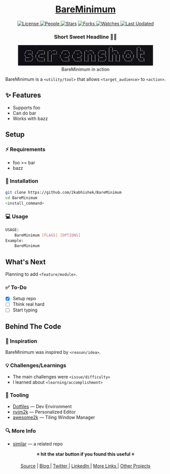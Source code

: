 <div align = "center">

<h1><a href="https://github.com/2kabhishek/BareMinimum">BareMinimum</a></h1>

<a href="https://github.com/2KAbhishek/BareMinimum/blob/main/LICENSE">
<img alt="License" src="https://img.shields.io/github/license/2kabhishek/BareMinimum?style=flat&color=eee&label="> </a>

<a href="https://github.com/2KAbhishek/BareMinimum/graphs/contributors">
<img alt="People" src="https://img.shields.io/github/contributors/2kabhishek/BareMinimum?style=flat&color=ffaaf2&label=People"> </a>

<a href="https://github.com/2KAbhishek/BareMinimum/stargazers">
<img alt="Stars" src="https://img.shields.io/github/stars/2kabhishek/BareMinimum?style=flat&color=98c379&label=Stars"></a>

<a href="https://github.com/2KAbhishek/BareMinimum/network/members">
<img alt="Forks" src="https://img.shields.io/github/forks/2kabhishek/BareMinimum?style=flat&color=66a8e0&label=Forks"> </a>

<a href="https://github.com/2KAbhishek/BareMinimum/watchers">
<img alt="Watches" src="https://img.shields.io/github/watchers/2kabhishek/BareMinimum?style=flat&color=f5d08b&label=Watches"> </a>

<a href="https://github.com/2KAbhishek/BareMinimum/pulse">
<img alt="Last Updated" src="https://img.shields.io/github/last-commit/2kabhishek/BareMinimum?style=flat&color=e06c75&label="> </a>

<h3>Short Sweet Headline 🎇🎉</h3>

<figure>
  <img src="images/screenshot.png" alt="BareMinimum in action">
  <br/>
  <figcaption>BareMinimum in action</figcaption>
</figure>

</div>

BareMinimum is a `<utility/tool>` that allows `<target_audience>` to `<action>`.

## ✨ Features

- Supports foo
- Can do bar
- Works with bazz

## Setup

### ⚡ Requirements

- foo >= bar
- bazz

### 🚀 Installation

```bash
git clone https://github.com/2kabhishek/BareMinimum
cd BareMinimum
<install_command>
```

### 💻 Usage

```bash
USAGE:
    BareMinimum [FLAGS] [OPTIONS]
Example:
    BareMinimum
```

## What's Next

Planning to add `<feature/module>`.

### ✅ To-Do

- [x] Setup repo
- [ ] Think real hard
- [ ] Start typing

##  Behind The Code

### 🌈 Inspiration

BareMinimum was inspired by `<reason/idea>`.

### 💡 Challenges/Learnings

- The main challenges were `<issue/difficulty>`
- I learned about `<learning/accomplishment>`

### 🧰 Tooling

- [Dotfiles](https://github.com/2kabhishek/Dotfiles) — Dev Environment
- [nvim2k](https://github.com/2kabhishek/nvim2k) — Personalized Editor
- [awesome2k](https://github.com/2kabhishek/awesome2k) — Tiling Window Manager

### 🔍 More Info

- [similar](https://github.com/2kabhishek/similar) — a related repo

<div align="center">

<strong>⭐ hit the star button if you found this useful ⭐</strong><br>

<a href="https://github.com/2KAbhishek/BareMinimum">Source</a>
| <a href="https://2kabhishek.github.io/blog" target="_blank">Blog </a>
| <a href="https://twitter.com/2kabhishek" target="_blank">Twitter </a>
| <a href="https://linkedin.com/in/2kabhishek" target="_blank">LinkedIn </a>
| <a href="https://2kabhishek.github.io/links" target="_blank">More Links </a>
| <a href="https://2kabhishek.github.io/projects" target="_blank">Other Projects </a>

</div>

